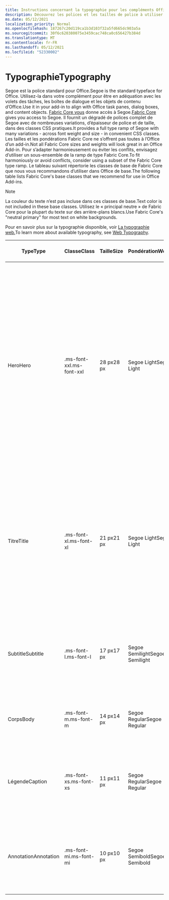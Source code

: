 ```yaml
---
title: Instructions concernant la typographie pour les compléments Office
description: Découvrez les polices et les tailles de police à utiliser dans les Office de police.
ms.date: 05/12/2021
localization_priority: Normal
ms.openlocfilehash: 187267c20d119ca1b3d103f32a5fd665dc903a5a
ms.sourcegitcommit: 30f6c620380075e3459cac748ca0c656427b384d
ms.translationtype: MT
ms.contentlocale: fr-FR
ms.lasthandoff: 05/12/2021
ms.locfileid: "52330002"
---
```

# <a name="typography"></a><span data-ttu-id="e3ea9-103">Typographie</span><span class="sxs-lookup"><span data-stu-id="e3ea9-103">Typography</span></span>

<span data-ttu-id="e3ea9-104">Segoe est la police standard pour Office.</span><span class="sxs-lookup"><span data-stu-id="e3ea9-104">Segoe is the standard typeface for Office.</span></span> <span data-ttu-id="e3ea9-105">Utilisez-la dans votre complément pour être en adéquation avec les volets des tâches, les boîtes de dialogue et les objets de contenu d’Office.</span><span class="sxs-lookup"><span data-stu-id="e3ea9-105">Use it in your add-in to align with Office task panes, dialog boxes, and content objects.</span></span> <span data-ttu-id="e3ea9-106">[Fabric Core vous](fabric-core.md) donne accès à Segoe.</span><span class="sxs-lookup"><span data-stu-id="e3ea9-106">[Fabric Core](fabric-core.md) gives you access to Segoe.</span></span> <span data-ttu-id="e3ea9-107">Il fournit un dégradé de polices complet de Segoe avec de nombreuses variations, d’épaisseur de police et de taille, dans des classes CSS pratiques.</span><span class="sxs-lookup"><span data-stu-id="e3ea9-107">It provides a full type ramp of Segoe with many variations - across font weight and size - in convenient CSS classes.</span></span> <span data-ttu-id="e3ea9-108">Les tailles et les pondérations Fabric Core ne s’offrent pas toutes à l’Office d’un add-in.</span><span class="sxs-lookup"><span data-stu-id="e3ea9-108">Not all Fabric Core sizes and weights will look great in an Office Add-in.</span></span> <span data-ttu-id="e3ea9-109">Pour s’adapter harmonieusement ou éviter les conflits, envisagez d’utiliser un sous-ensemble de la ramp de type Fabric Core.</span><span class="sxs-lookup"><span data-stu-id="e3ea9-109">To fit harmoniously or avoid conflicts, consider using a subset of the Fabric Core type ramp.</span></span> <span data-ttu-id="e3ea9-110">Le tableau suivant répertorie les classes de base de Fabric Core que nous vous recommandons d’utiliser dans Office de base.</span><span class="sxs-lookup"><span data-stu-id="e3ea9-110">The following table lists Fabric Core's base classes that we recommend for use in Office Add-ins.</span></span>

> [!NOTE]
> <span data-ttu-id="e3ea9-111">La couleur du texte n’est pas incluse dans ces classes de base.</span><span class="sxs-lookup"><span data-stu-id="e3ea9-111">Text color is not included in these base classes.</span></span> <span data-ttu-id="e3ea9-112">Utilisez le « principal neutre » de Fabric Core pour la plupart du texte sur des arrière-plans blancs.</span><span class="sxs-lookup"><span data-stu-id="e3ea9-112">Use Fabric Core's "neutral primary" for most text on white backgrounds.</span></span>
>
> <span data-ttu-id="e3ea9-113">Pour en savoir plus sur la typographie disponible, voir [La typographie web.](https://developer.microsoft.com/fluentui#/styles/web/typography)</span><span class="sxs-lookup"><span data-stu-id="e3ea9-113">To learn more about available typography, see [Web Typography](https://developer.microsoft.com/fluentui#/styles/web/typography).</span></span>

|<span data-ttu-id="e3ea9-114">Type</span><span class="sxs-lookup"><span data-stu-id="e3ea9-114">Type</span></span> |<span data-ttu-id="e3ea9-115">Classe</span><span class="sxs-lookup"><span data-stu-id="e3ea9-115">Class</span></span> |<span data-ttu-id="e3ea9-116">Taille</span><span class="sxs-lookup"><span data-stu-id="e3ea9-116">Size</span></span> |<span data-ttu-id="e3ea9-117">Pondération</span><span class="sxs-lookup"><span data-stu-id="e3ea9-117">Weight</span></span> |<span data-ttu-id="e3ea9-118">Utilisation recommandée</span><span class="sxs-lookup"><span data-stu-id="e3ea9-118">Recommended Usage</span></span> |
|------ |----- |---- |------ |----------------- |
|<span data-ttu-id="e3ea9-119">Hero</span><span class="sxs-lookup"><span data-stu-id="e3ea9-119">Hero</span></span>|<span data-ttu-id="e3ea9-120">.ms-font-xxl</span><span class="sxs-lookup"><span data-stu-id="e3ea9-120">.ms-font-xxl</span></span> |<span data-ttu-id="e3ea9-121">28 px</span><span class="sxs-lookup"><span data-stu-id="e3ea9-121">28 px</span></span> | <span data-ttu-id="e3ea9-122">Segoe Light</span><span class="sxs-lookup"><span data-stu-id="e3ea9-122">Segoe Light</span></span> |<ul><li><span data-ttu-id="e3ea9-p103">Cette classe est plus grande que tous les autres éléments typographiques dans Office. Utilisez-la avec parcimonie pour éviter une hiérarchie visuelle non valide.</span><span class="sxs-lookup"><span data-stu-id="e3ea9-p103">This class is larger than all other typographic elements in Office. Use it sparingly to avoid unseating visual hierarchy.</span></span></li><li><span data-ttu-id="e3ea9-125">Évitez d’utiliser de longues chaînes dans des espaces limités.</span><span class="sxs-lookup"><span data-stu-id="e3ea9-125">Avoid use on long strings in constrained spaces.</span></span></li><li><span data-ttu-id="e3ea9-126">Laissez suffisamment d’espaces blancs autour du texte en utilisant cette classe.</span><span class="sxs-lookup"><span data-stu-id="e3ea9-126">Provide ample whitespace around text using this class.</span></span></li><li><span data-ttu-id="e3ea9-127">Couramment utilisée pour les premiers messages, éléments hero ou autres appels à l’action.</span><span class="sxs-lookup"><span data-stu-id="e3ea9-127">Commonly used for first run messages, hero elements, or other calls to action.</span></span></li></ul> |
|<span data-ttu-id="e3ea9-128">Titre</span><span class="sxs-lookup"><span data-stu-id="e3ea9-128">Title</span></span>|<span data-ttu-id="e3ea9-129">.ms-font-xl</span><span class="sxs-lookup"><span data-stu-id="e3ea9-129">.ms-font-xl</span></span> |<span data-ttu-id="e3ea9-130">21 px</span><span class="sxs-lookup"><span data-stu-id="e3ea9-130">21 px</span></span> |<span data-ttu-id="e3ea9-131">Segoe Light</span><span class="sxs-lookup"><span data-stu-id="e3ea9-131">Segoe Light</span></span> | <ul><li><span data-ttu-id="e3ea9-132">Cette classe correspond au titre du volet des tâches des applications Office.</span><span class="sxs-lookup"><span data-stu-id="e3ea9-132">This class matches the task pane title of Office applications.</span></span></li><li><span data-ttu-id="e3ea9-133">Utilisez-la avec parcimonie pour éviter une hiérarchie typographique plate.</span><span class="sxs-lookup"><span data-stu-id="e3ea9-133">Use it sparingly to avoid a flat typographic hierarchy.</span></span></li><li><span data-ttu-id="e3ea9-134">Couramment utilisée comme élément de niveau supérieur (titres de contenu, de page ou de boîte de dialogue).</span><span class="sxs-lookup"><span data-stu-id="e3ea9-134">Commonly used as the top-level element such as dialog box, page, or content titles.</span></span></li></ul> |
|<span data-ttu-id="e3ea9-135">Subtitle</span><span class="sxs-lookup"><span data-stu-id="e3ea9-135">Subtitle</span></span>|<span data-ttu-id="e3ea9-136">.ms-font-l</span><span class="sxs-lookup"><span data-stu-id="e3ea9-136">.ms-font-l</span></span> |<span data-ttu-id="e3ea9-137">17 px</span><span class="sxs-lookup"><span data-stu-id="e3ea9-137">17 px</span></span> |<span data-ttu-id="e3ea9-138">Segoe Semilight</span><span class="sxs-lookup"><span data-stu-id="e3ea9-138">Segoe Semilight</span></span> | <ul><li><span data-ttu-id="e3ea9-139">Cette classe est le premier point en dessous des titres.</span><span class="sxs-lookup"><span data-stu-id="e3ea9-139">This class is the first stop below titles.</span></span></li><li><span data-ttu-id="e3ea9-140">Couramment utilisée comme sous-titre, élément de navigation ou en-tête de groupe.</span><span class="sxs-lookup"><span data-stu-id="e3ea9-140">Commonly used as a subtitle, navigation element, or group header.</span></span></li><ul> |
|<span data-ttu-id="e3ea9-141">Corps</span><span class="sxs-lookup"><span data-stu-id="e3ea9-141">Body</span></span>|<span data-ttu-id="e3ea9-142">.ms-font-m</span><span class="sxs-lookup"><span data-stu-id="e3ea9-142">.ms-font-m</span></span> |<span data-ttu-id="e3ea9-143">14 px</span><span class="sxs-lookup"><span data-stu-id="e3ea9-143">14 px</span></span> |<span data-ttu-id="e3ea9-144">Segoe Regular</span><span class="sxs-lookup"><span data-stu-id="e3ea9-144">Segoe Regular</span></span> |<ul><li><span data-ttu-id="e3ea9-145">Couramment utilisée comme corps de texte dans les compléments.</span><span class="sxs-lookup"><span data-stu-id="e3ea9-145">Commonly used as body text within add-ins.</span></span></li><ul>|
|<span data-ttu-id="e3ea9-146">Légende</span><span class="sxs-lookup"><span data-stu-id="e3ea9-146">Caption</span></span>|<span data-ttu-id="e3ea9-147">.ms-font-xs</span><span class="sxs-lookup"><span data-stu-id="e3ea9-147">.ms-font-xs</span></span> |<span data-ttu-id="e3ea9-148">11 px</span><span class="sxs-lookup"><span data-stu-id="e3ea9-148">11 px</span></span> | <span data-ttu-id="e3ea9-149">Segoe Regular</span><span class="sxs-lookup"><span data-stu-id="e3ea9-149">Segoe Regular</span></span> |<ul><li><span data-ttu-id="e3ea9-150">Couramment utilisée pour le texte secondaire ou tertiaire (horodatages, signatures, légendes ou étiquettes de champ).</span><span class="sxs-lookup"><span data-stu-id="e3ea9-150">Commonly used for secondary or tertiary text such as timestamps, by lines, captions, or field labels.</span></span></li><ul>|
|<span data-ttu-id="e3ea9-151">Annotation</span><span class="sxs-lookup"><span data-stu-id="e3ea9-151">Annotation</span></span>|<span data-ttu-id="e3ea9-152">.ms-font-mi</span><span class="sxs-lookup"><span data-stu-id="e3ea9-152">.ms-font-mi</span></span> |<span data-ttu-id="e3ea9-153">10 px</span><span class="sxs-lookup"><span data-stu-id="e3ea9-153">10 px</span></span> |<span data-ttu-id="e3ea9-154">Segoe Semibold</span><span class="sxs-lookup"><span data-stu-id="e3ea9-154">Segoe Semibold</span></span> |<ul><li><span data-ttu-id="e3ea9-p104">Le plus petit niveau dans le dégradé de polices doit être rarement utilisé. Il est disponible lorsque la lisibilité n’est pas requise.</span><span class="sxs-lookup"><span data-stu-id="e3ea9-p104">The smallest step in the type ramp should be used rarely. It's available for circumstances where legibility is not required.</span></span></li><ul>|
